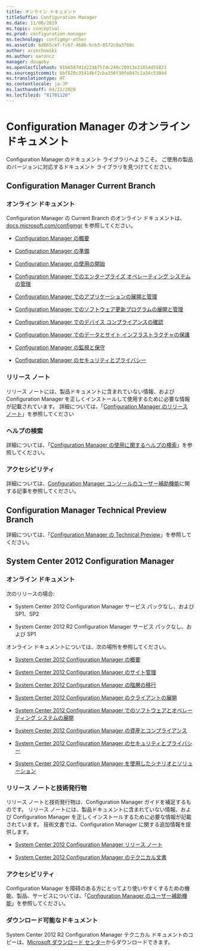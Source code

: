 ```yaml
---
title: オンライン ドキュメント
titleSuffix: Configuration Manager
ms.date: 11/06/2019
ms.topic: conceptual
ms.prod: configuration-manager
ms.technology: configmgr-other
ms.assetid: 6d665cef-fc67-4686-bcb3-0572c0a3760c
author: aczechowski
ms.author: aaroncz
manager: dougeby
ms.openlocfilehash: 01b6587d1d223675fdc240c20913e21854d55821
ms.sourcegitcommit: bbf820c35414bf2cba356f30fe047c1a34c5384d
ms.translationtype: HT
ms.contentlocale: ja-JP
ms.lasthandoff: 04/21/2020
ms.locfileid: "81701120"
---
```

# <a name="online-documentation-for-configuration-manager"></a>Configuration Manager のオンライン ドキュメント

<!-- this article is a placeholder for the historical CHM file, or F1 help, as all the versions used the same FWLINK to get to help. Due to that, this file is used to help redirect the reader to the product they want help with -->

Configuration Manager のドキュメント ライブラリへようこそ。 ご使用の製品のバージョンに対応するドキュメント ライブラリを見つけてください。

## <a name="configuration-manager-current-branch"></a>Configuration Manager Current Branch

### <a name="online-documentation"></a>オンライン ドキュメント

Configuration Manager の Current Branch のオンライン ドキュメントは、[docs.microsoft.com/configmgr](https://docs.microsoft.com/configmgr) を参照してください。  

- [Configuration Manager の概要](../understand/introduction.md)  

- [Configuration Manager の準備](../plan-design/get-ready.md)  

- [Configuration Manager の使用の開始](../servers/deploy/start-using.md)  

- [Configuration Manager でのエンタープライズ オペレーティング システムの管理](../../osd/understand/introduction-to-operating-system-deployment.md)  

- [Configuration Manager でのアプリケーションの展開と管理](../../apps/deploy-use/deploy-applications.md)  

- [Configuration Manager でのソフトウェア更新プログラムの展開と管理](../../sum/understand/software-updates-introduction.md)  

- [Configuration Manager でのデバイス コンプライアンスの確認](../../compliance/understand/ensure-device-compliance.md)  

- [Configuration Manager でのデータとサイト インフラストラクチャの保護](../../protect/understand/protect-data-and-site-infrastructure.md)  

- [Configuration Manager の監視と保守](../servers/manage/maintenance-tasks.md)  

- [Configuration Manager のセキュリティとプライバシー](../plan-design/security/security-and-privacy.md)  

### <a name="release-notes"></a>リリース ノート

リリース ノートには、製品ドキュメントに含まれていない情報、および Configuration Manager を正しくインストールして使用するために必要な情報が記載されています。 詳細については、「[Configuration Manager のリリース ノート](../servers/deploy/install/release-notes.md)」を参照してください  

### <a name="find-help"></a>ヘルプの検索

詳細については、「[Configuration Manager の使用に関するヘルプの検索](../understand/find-help.md)」を参照してください。

### <a name="accessibility"></a>アクセシビリティ

詳細については、[Configuration Manager コンソールのユーザー補助機能](../understand/accessibility-features.md)に関する記事を参照してください。

## <a name="configuration-manager-technical-preview-branch"></a>Configuration Manager Technical Preview Branch

詳細については、「[Configuration Manager の Technical Preview](../get-started/technical-preview.md)」を参照してください。  

## <a name="system-center-2012-configuration-manager"></a>System Center 2012 Configuration Manager

### <a name="online-documentation"></a>オンライン ドキュメント

次のリリースの場合:

- System Center 2012 Configuration Manager サービス パックなし、および SP1、SP2  

- System Center 2012 R2 Configuration Manager サービス パックなし、および SP1  

オンライン ドキュメントについては、次の場所を参照してください。  

- [System Center 2012 Configuration Manager の概要](https://docs.microsoft.com/previous-versions/system-center/system-center-2012-R2/gg682144\(v=technet.10\))  

- [System Center 2012 Configuration Manager のサイト管理](https://docs.microsoft.com/previous-versions/system-center/system-center-2012-R2/gg681983\(v=technet.10\))  

- [System Center 2012 Configuration Manager の階層の移行](https://docs.microsoft.com/previous-versions/system-center/system-center-2012-R2/gg682006\(v=technet.10\))  

- [System Center 2012 Configuration Manager のクライアントの展開](https://docs.microsoft.com/previous-versions/system-center/system-center-2012-R2/gg699391\(v=technet.10\))  

- [System Center 2012 Configuration Manager でのソフトウェアとオペレーティング システムの展開](https://docs.microsoft.com/previous-versions/system-center/system-center-2012-R2/gg699393\(v=technet.10\))  

- [System Center 2012 Configuration Manager の資産とコンプライアンス](https://docs.microsoft.com/previous-versions/system-center/system-center-2012-R2/gg682029\(v=technet.10\))  

- [System Center 2012 Configuration Manager のセキュリティとプライバシー](https://docs.microsoft.com/previous-versions/system-center/system-center-2012-R2/gg682033\(v=technet.10\))  

- [System Center 2012 Configuration Manager を使用したシナリオとソリューション](https://docs.microsoft.com/previous-versions/system-center/system-center-2012-R2/jj884163\(v=technet.10\))  

### <a name="release-notes-and-technical-publications"></a>リリース ノートと技術発行物

リリース ノートと技術発行物は、Configuration Manager ガイドを補足するものです。 リリース ノートには、製品ドキュメントに含まれていない情報、および Configuration Manager を正しくインストールするために必要な情報が記載されています。 技術文書では、Configuration Manager に関する追加情報を提供します。  

- [System Center 2012 Configuration Manager リリース ノート](https://docs.microsoft.com/previous-versions/system-center/system-center-2012-R2/jj870706\(v=technet.10\))  

- [System Center 2012 Configuration Manager のテクニカル文書](https://docs.microsoft.com/previous-versions/system-center/system-center-2012-R2/hh531521\(v=technet.10\))  

### <a name="accessibility"></a>アクセシビリティ

Configuration Manager を障碍のある方にとってより使いやすくするための機能、製品、サービスについては、「[Configuration Manager のユーザー補助機能](https://docs.microsoft.com/previous-versions/system-center/system-center-2012-R2/jj553406\(v=technet.10\))」を参照してください。

### <a name="downloadable-documentation"></a>ダウンロード可能なドキュメント

System Center 2012 R2 Configuration Manager テクニカル ドキュメントのコピーは、[Microsoft ダウンロード センター](https://www.microsoft.com/download/details.aspx?id=29901)からダウンロードできます。
